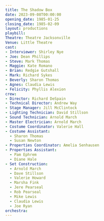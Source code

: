```yaml
---
title: The Shadow Box
date: 2023-09-08T00:00:00
opening_date: 1985-01-25
closing_date: 1985-02-09
layout: productions
playbill:
Theatre: Theatre Jacksonville
Venue: Little Theatre
cast:
- Interviewer: Shirley Nye
- Joe: Dean Phillips
- Steve: Mark Thomas
- Maggie: Kate Romano
- Brian: Redgie Gutshall
- Mark: Richard Sykes
- Beverly: Sharon Thomas
- Agnes: Claudia Lewis
- Felicity: Phyllis Alexion
crew:
- Director: Richard DeSpain
- Technical Director: Andrew Way
- Stage Manager: Jill McClintock
- Lighting Technician: David Stillson
- Sound Technician: Arnold March
- Master Electrician: Arnold March
- Costume Coordinator: Valerie Hall
- Costume Assistant:
  - Sharon Thomas
  - Susan Newton
- Properties Coordinator: Amelia Senhausen
- Properties Assistant:
  - Pam Ephrem
  - Diane Hale
- Set Construction:
  - Arnold March
  - Dave Stillson
  - Valerie Howard
  - Marsha Fink
  - Jere Pearseal
  - Rob Pearseal
  - Mike Lewis
  - Claudia Lewis
  - Joe Ryan
orchestra:
---
```


